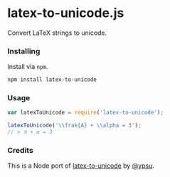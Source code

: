 # latex-to-unicode.js

Convert LaTeX strings to unicode.

### Installing

Install via `npm`.

```sh
npm install latex-to-unicode
```

### Usage

```js
var latexToUnicode = require('latex-to-unicode');

latexToUnicode('\\frak{A} + \\alpha = 3');
// > 𝔄 + α = 3
```

### Credits

This is a Node port of [latex-to-unicode](https://github.com/ypsu/latex-to-unicode)
by [@ypsu](https://github.com/ypsu).
